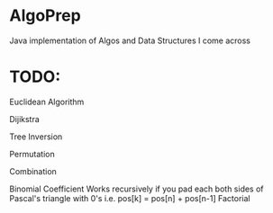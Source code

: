 # AlgoPrep
Java implementation of Algos and Data Structures I come across

# TODO:
Euclidean Algorithm

Dijikstra

Tree Inversion

Permutation

Combination

Binomial Coefficient
Works recursively if you pad each both sides of Pascal's triangle with 0's i.e. pos[k] = pos[n] + pos[n-1]
Factorial
